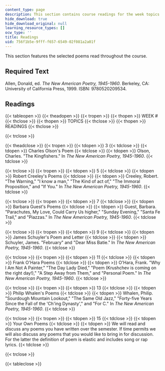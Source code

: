 ```yaml
---
content_type: page
description: This section contains course readings for the week topics of the course.
hide_download: true
hide_download_original: null
learning_resource_types: []
ocw_type: ''
title: Readings
uid: 756f1b5e-9fff-f657-6549-02f081a2a01f
---
```


This section features the selected poems read throughout the course.

Required Text
-------------

Allen, Donald, ed. _The New American Poetry, 1945-1960_. Berkeley, CA: University of California Press, 1999. ISBN: 9780520209534.

Readings
--------

{{< tableopen >}}
{{< theadopen >}}
{{< tropen >}}
{{< thopen >}}
WEEK #
{{< thclose >}}
{{< thopen >}}
TOPICS
{{< thclose >}}
{{< thopen >}}
READINGS
{{< thclose >}}

{{< trclose >}}

{{< theadclose >}}
{{< tropen >}}
{{< tdopen >}}
3
{{< tdclose >}}
{{< tdopen >}}
Charles Olson's Poem
{{< tdclose >}}
{{< tdopen >}}
Olson, Charles. "The Kingfishers." In _The New American Poetry, 1945-1960_.
{{< tdclose >}}

{{< trclose >}}
{{< tropen >}}
{{< tdopen >}}
5
{{< tdclose >}}
{{< tdopen >}}
Robert Creeley's Poems
{{< tdclose >}}
{{< tdopen >}}
Creeley, Robert. "The Warning," "I know a man," "The Kind of act of," "The Immoral Proposition," and "If You." In _The New American Poetry, 1945-1960_.
{{< tdclose >}}

{{< trclose >}}
{{< tropen >}}
{{< tdopen >}}
7
{{< tdclose >}}
{{< tdopen >}}
Barbara Guest's Poems
{{< tdclose >}}
{{< tdopen >}}
Guest, Barbara. "Parachutes, My Love, Could Carry Us higher," "Sunday Evening," "Santa Fe Trail," and "Piazzas." In _The New American Poetry, 1945-1960_.
{{< tdclose >}}

{{< trclose >}}
{{< tropen >}}
{{< tdopen >}}
9
{{< tdclose >}}
{{< tdopen >}}
James Schuyler's Poem and Letter
{{< tdclose >}}
{{< tdopen >}}
Schuyler, James. "February" and "Dear Miss Batie." In _The New American Poetry, 1945-1960_.
{{< tdclose >}}

{{< trclose >}}
{{< tropen >}}
{{< tdopen >}}
11
{{< tdclose >}}
{{< tdopen >}}
Frank O'Hara Poems
{{< tdclose >}}
{{< tdopen >}}
O'Hara, Frank. "Why I Am Not A Painter," "The Day Lady Died," "Poem (Krushchev is coming on the right day!)," "A Step Away from Them," and "Personal Poem." In _The New American Poetry, 1945-1960_.
{{< tdclose >}}

{{< trclose >}}
{{< tropen >}}
{{< tdopen >}}
13
{{< tdclose >}}
{{< tdopen >}}
Philip Whalen's Poems
{{< tdclose >}}
{{< tdopen >}}
Whalen, Philip. "Sourdough Mountain Lookout," "The Same Old Jazz," "Forty-five Years Since the Fall of the 'Ch'ing Dynasty'," and "For C." In _The New American Poetry, 1945-1960_.
{{< tdclose >}}

{{< trclose >}}
{{< tropen >}}
{{< tdopen >}}
15
{{< tdclose >}}
{{< tdopen >}}
Your Own Poems
{{< tdclose >}}
{{< tdopen >}}
We will read and discuss any poems you have written over the semester. If time permits we will also discuss any poems that you would like to bring in for discussion. For the latter the definition of poem is elastic and includes song or rap lyrics.
{{< tdclose >}}

{{< trclose >}}

{{< tableclose >}}